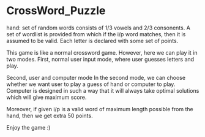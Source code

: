 # CrossWord_Puzzle

hand: set of random words consists of 1/3 vowels and 2/3 consonents.
A set of wordlist is provided from which if the i/p word matches, then it is assumed to be valid.
Each letter is declared with some set of points.

This game is like a normal crossword game. However, here we can play it in two modes. 
First, normal user input mode, where user guesses letters and play.

Second, user and computer mode In the second mode, we can choose whether we want user to play a guess of hand or computer to play.
Computer is designed in such a way that it will always take optimal solutions which will give maximum score.

Moreover, if given i/p is a valid word of maximum length possible from the hand, then we get extra 50 points.

Enjoy the game :)
